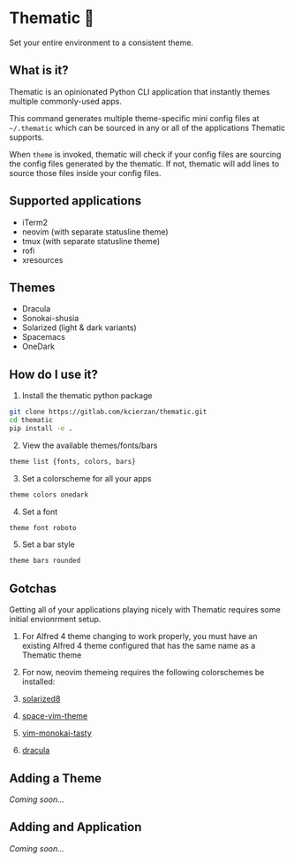 # Thematic 🧞

Set your entire environment to a consistent theme.

## What is it?

Thematic is an opinionated Python CLI application that instantly
themes multiple commonly-used apps.

This command generates multiple theme-specific mini config files
at `~/.thematic` which can be sourced in any or all of the
applications Thematic supports.

When `theme` is invoked, thematic will check if your config files are sourcing the config files
generated by the thematic. If not, thematic will add lines to source those files inside your config
files.

## Supported applications

* iTerm2
* neovim (with separate statusline theme)
* tmux (with separate statusline theme)
* rofi
* xresources

## Themes

* Dracula
* Sonokai-shusia
* Solarized (light & dark variants)
* Spacemacs
* OneDark

## How do I use it?

1. Install the thematic python package
```sh
git clone https://gitlab.com/kcierzan/thematic.git
cd thematic
pip install -e .
```

2. View the available themes/fonts/bars
```sh
theme list {fonts, colors, bars}
```

3. Set a colorscheme for all your apps
```sh
theme colors onedark
```

4. Set a font
```sh
theme font roboto
```

5. Set a bar style
```sh
theme bars rounded
```


## Gotchas

Getting all of your applications playing nicely with Thematic
requires some initial envionrment setup.

1. For Alfred 4 theme changing to work properly, you must have an
  existing Alfred 4 theme configured that has the same name as a
  Thematic theme

2. For now, neovim themeing requires the following colorschemes be installed:
  1. [solarized8](https://github.com/lifepillar/vim-solarized8)
  2. [space-vim-theme](https://github.com/liuchengxu/space-vim-theme)
  3. [vim-monokai-tasty](https://github.com/patstockwell/vim-monokai-tasty)
  4. [dracula](https://github.com/dracula/vim)

## Adding a Theme

_Coming soon..._

## Adding and Application

_Coming soon..._


